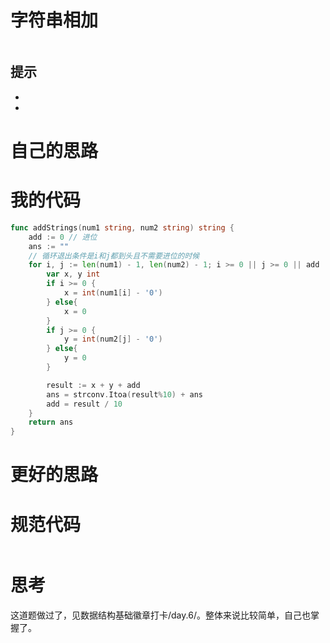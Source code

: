 # 字符串相加



```

```

## 提示

- 
- 

# 自己的思路



# 我的代码

```go
func addStrings(num1 string, num2 string) string {
    add := 0 // 进位
    ans := ""
    // 循环退出条件是i和j都到头且不需要进位的时候
    for i, j := len(num1) - 1, len(num2) - 1; i >= 0 || j >= 0 || add != 0; i, j = i - 1, j - 1 {
        var x, y int
        if i >= 0 {
            x = int(num1[i] - '0')
        } else{
            x = 0
        }
        if j >= 0 {
            y = int(num2[j] - '0')
        } else{
            y = 0
        }

        result := x + y + add
        ans = strconv.Itoa(result%10) + ans
        add = result / 10
    }
    return ans
}
```

# 更好的思路



# 规范代码

```go

```

# 思考

这道题做过了，见数据结构基础徽章打卡/day.6/。整体来说比较简单，自己也掌握了。

